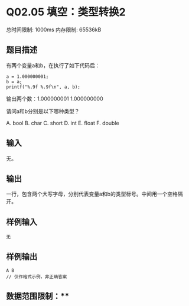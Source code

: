 # Q02.05 填空：类型转换2

总时间限制: 1000ms 内存限制: 65536kB

## 题目描述

有两个变量a和b，在执行了如下代码后：

    a = 1.000000001;
    b = a;
    printf("%.9f %.9f\n", a, b);

输出两个数：1.000000001 1.000000000

请问a和b分别是以下哪种类型？

A. bool   B. char   C. short   D. int   E. float   F. double

## 输入

无。

## 输出

一行，包含两个大写字母，分别代表变量a和b的类型标号。中间用一个空格隔开。

## 样例输入

    无

## 样例输出

    A B
    // 仅作格式示例，非正确答案

## 数据范围限制：**


